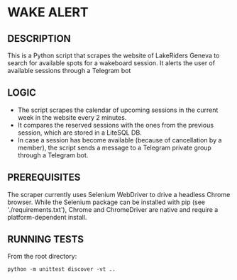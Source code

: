 # WAKE ALERT


## DESCRIPTION

This is a Python script that scrapes the website of LakeRiders Geneva to search for available spots for a wakeboard session. It alerts the user of available sessions through a Telegram bot

## LOGIC

* The script scrapes the calendar of upcoming sessions in the current week in the website every 2 minutes.
* It compares the reserved sessions with the ones from the previous session, which are stored in a LiteSQL DB.
* In case a session has become available (because of cancellation by a member), the script sends a message to a Telegram private group through a Telegram bot.

## PREREQUISITES

The scraper currently uses Selenium WebDriver to drive a headless Chrome browser. While the Selenium package can be installed with pip (see './requirements.txt'), Chrome and ChromeDriver are native and require a platform-dependent install.

## RUNNING TESTS

From the root directory:
```
python -m unittest discover -vt ..
```
